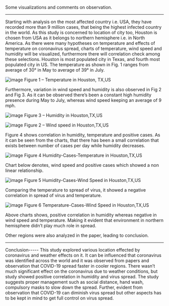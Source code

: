 Some visualizations and comments on observation.
********************************************************************************

Starting with analysis on the most affected country i.e. USA, they have recorded more than 9 million cases, that being the highest infected country in the world. As this study is concerned to location of city too, Houston is chosen from USA as it belongs to northern hemisphere i.e. in North America. As there were many hypotheses on temperature and effects of temperature on coronavirus spread, charts of temperature, wind speed and humidity will be visualized, furthermore there will correlation check among these selections. Houston is most populated city in Texas, and fourth most populated city in US. The temperature as shown in Fig. 1 ranges from average of 30° in May to average of 39° in July.


 ![image](https://user-images.githubusercontent.com/72601927/152100951-1bce202f-58b7-492e-a440-6b0bdd639c32.png)
Figure 1 – Temperature in Houston, TX,US



Furthermore, variation in wind speed and humidity is also observed in Fig 2 and Fig 3.
As it can be observed there’s been a constant high humidity presence during May to July, whereas wind speed keeping an average of 9 mph.

 ![image](https://user-images.githubusercontent.com/72601927/152100976-6ade9139-7636-46ef-8b39-e880949e5327.png)
Figure 3 – Humidity in Houston,TX,US

 ![image](https://user-images.githubusercontent.com/72601927/152100967-d69e226b-0570-45b8-87d8-a141ecf534c7.png)
Figure 2 – Wind speed in Houston,TX,US


Figure 4 shows correlation in humidity, temperature and positive cases. As it can be seen from the charts, that there has been a small correlation that exists between number of cases per day while humidity decreases.

![image](https://user-images.githubusercontent.com/72601927/152100991-78b93cea-2cd2-401c-9a7a-becbc55166b2.png)
 Figure 4 Humidity-Cases-Temperature in Houston,TX,US	 


Chart below denotes, wind speed and positive cases which showed a non linear relationship.

![image](https://user-images.githubusercontent.com/72601927/152101002-9f429354-7bc4-48b1-b676-5f562d24ad10.png)
 	Figure 5 Humidity-Cases-Wind Speed in Houston,TX,US 


Comparing the temperature to spread of virus, it showed a negative correlation in spread of virus and temperature.

![image](https://user-images.githubusercontent.com/72601927/152101011-32d8f3a1-ab86-44b5-a107-bbcdb7c09761.png)
 	Figure 6 Temperature-Cases-Wind Speed in Houston,TX,US 


Above charts shows, positive correlation in humidity whereas negative in wind speed and temperature. Making it evident that environment in northern hemisphere didn’t play much role in spread.


Other regions were also analyzed in the paper, leading to conclusion.
****************************************************************************************

Conclusion-----
This study explored various location effected by coronavirus and weather effects on it. It can be influenced that coronavirus was identified across the world and it was observed from papers and observation that COVID-19 spread faster in cooler regions. There wasn’t much significant effect on the coronavirus due to weather conditions, but study showed positive correlation in humidity and virus spread. 
The study suggests proper management such as social distance, hand wash, compulsory masks to slow down the spread. Further, evident from observation that COVID-19 can diminish virus spread but other aspects has to be kept in mind to get full control on virus spread.
